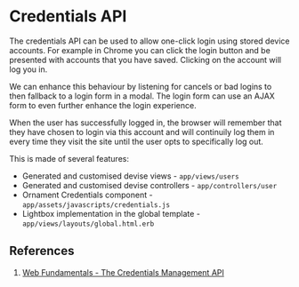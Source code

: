 # Credentials API

The credentials API can be used to allow one-click login using stored device accounts. 
For example in Chrome you can click the login button and be presented with accounts that you have saved. Clicking on the account will log you in.  

We can enhance this behaviour by listening for cancels or bad logins to then fallback to a login form in a modal. The login form can use an AJAX form to even further enhance the login experience. 

When the user has successfully logged in, the browser will remember that they have chosen to login via this account and will continuily log them in every time they visit the site until the user opts to specifically log out. 

This is made of several features:

* Generated and customised devise views - `app/views/users`  
* Generated and customised devise controllers - `app/controllers/user`
* Ornament Credentials component - `app/assets/javascripts/credentials.js`
* Lightbox implementation in the global template - `app/views/layouts/global.html.erb`

## References

1. [Web Fundamentals - The Credentials Management API](https://developers.google.com/web/fundamentals/security/credential-management/)